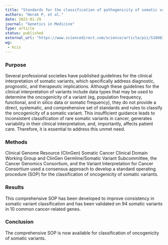 ```yaml
---
title: "Standards for the classification of pathogenicity of somatic variants in cancer (oncogenicity): Joint recommendations of Clinical Genome Resource (ClinGen), Cancer Genomics Consortium (CGC), and Variant Interpretation for Cancer Consortium (VICC)"
authors: "Horak P, et al."
date: 2022-01-29
journal: "Genetics in Medicine"
type: article
status: published
external_url: "https://www.sciencedirect.com/science/article/pii/S1098360022000016"
wg:
 - kcis
---
```


### Purpose
Several professional societies have published guidelines for the clinical interpretation of somatic variants, which specifically address diagnostic, prognostic, and therapeutic implications. Although these guidelines for the clinical interpretation of variants include data types that may be used to determine the oncogenicity of a variant (eg, population frequency, functional, and in silico data or somatic frequency), they do not provide a direct, systematic, and comprehensive set of standards and rules to classify the oncogenicity of a somatic variant. This insufficient guidance leads to inconsistent classification of rare somatic variants in cancer, generates variability in their clinical interpretation, and, importantly, affects patient care. Therefore, it is essential to address this unmet need.

### Methods
Clinical Genome Resource (ClinGen) Somatic Cancer Clinical Domain Working Group and ClinGen Germline/Somatic Variant Subcommittee, the Cancer Genomics Consortium, and the Variant Interpretation for Cancer Consortium used a consensus approach to develop a standard operating procedure (SOP) for the classification of oncogenicity of somatic variants.

### Results
This comprehensive SOP has been developed to improve consistency in somatic variant classification and has been validated on 94 somatic variants in 10 common cancer-related genes.

### Conclusion
The comprehensive SOP is now available for classification of oncogenicity of somatic variants.
